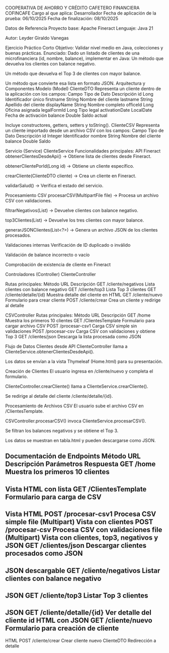 COOPERATIVA DE AHORRO Y CRÉDITO CAFETERO
FINANCIERA COFINCAFE
Cargo al que aplica: Desarrollador
 Fecha de aplicación de la prueba: 06/10/2025
 Fecha de finalización: 08/10/2025

Datos de Referencia
Proyecto base: Apache Fineract
 Lenguaje: Java 21



Autor:
 Leyder Giraldo Vanegas


Ejercicio Práctico Corto
Objetivo: Validar nivel medio en Java, colecciones y buenas prácticas.
Enunciado:
 Dado un listado de clientes de una microfinanciera (id, nombre, balance), implementar en Java:
Un método que devuelva los clientes con balance negativo.


Un método que devuelva el Top 3 de clientes con mayor balance.


Un método que convierte esa lista en formato JSON.
Arquitectura y Componentes
Modelo (Model)
ClienteDTO
Representa un cliente dentro de la aplicación con los campos:
Campo
Tipo de Dato
Descripción
id
Long
Identificador único
firstname
String
Nombre del cliente
lastname
String
Apellido del cliente
displayName
String
Nombre completo
officeId
Long
Oficina asignada
legalFormId
Long
Tipo legal
activationDate
LocalDate
Fecha de activación
balance
Double
Saldo actual

Incluye constructores, getters, setters y toString().
ClienteCSV
Representa un cliente importado desde un archivo CSV con los campos:
Campo
Tipo de Dato
Descripción
id
Integer
Identificador
nombre
String
Nombre del cliente
balance
Double
Saldo

 Servicio (Service)
ClienteService
Funcionalidades principales:
API Fineract
obtenerClientesDesdeApi() → Obtiene lista de clientes desde Fineract.


obtenerClientePorId(Long id) → Obtiene un cliente específico.


crearCliente(ClienteDTO cliente) → Crea un cliente en Fineract.


validarSalud() → Verifica el estado del servicio.


Procesamiento CSV
procesarCSV(MultipartFile file) → Procesa un archivo CSV con validaciones.


filtrarNegativos(List<ClienteCSV>) → Devuelve clientes con balance negativo.


top3Clientes(List<ClienteCSV>) → Devuelve los tres clientes con mayor balance.


generarJSONClientes(List<?>) → Genera un archivo JSON de los clientes procesados.


Validaciones internas
Verificación de ID duplicado o inválido


Validación de balance incorrecto o vacío


Comprobación de existencia de cliente en Fineract


Controladores (Controller)
ClienteController






Rutas principales:
Método
URL
Descripción
GET
/cliente/negativos
Lista clientes con balance negativo
GET
/cliente/top3
Lista Top 3 clientes
GET
/cliente/detalle/{id}
Muestra detalle del cliente en HTML
GET
/cliente/nuevo
Formulario para crear cliente
POST
/cliente/crear
Crea un cliente y redirige al detalle


CSVController
Rutas principales:
Método
URL
Descripción
GET
/home
Muestra los primeros 10 clientes
GET
/ClientesTemplate
Formulario para cargar archivo CSV
POST
/procesar-csv1
Carga CSV simple sin validaciones
POST
/procesar-csv
Carga CSV con validaciones y obtiene Top 3
GET
/clientes/json
Descarga la lista procesada como JSON


Flujo de Datos
Clientes desde API
ClienteController llama a ClienteService.obtenerClientesDesdeApi().



Los datos se envían a la vista Thymeleaf (Home.html) para su presentación.


Creación de Clientes
El usuario ingresa en /cliente/nuevo y completa el formulario.



ClienteController.crearCliente() llama a ClienteService.crearCliente().


Se redirige al detalle del cliente /cliente/detalle/{id}.

Procesamiento de Archivos CSV
El usuario sube el archivo CSV en /ClientesTemplate.



CSVController.procesarCSV() invoca ClienteService.procesarCSV().



Se filtran los balances negativos y se obtiene el Top 3.





Los datos se muestran en tabla.html y pueden descargarse como JSON.



Documentación de Endpoints
Método
URL
Descripción
Parámetros
Respuesta
GET
/home
Muestra los primeros 10 clientes
-
Vista HTML con lista
GET
/ClientesTemplate
Formulario para carga de CSV
-
Vista HTML
POST
/procesar-csv1
Procesa CSV simple
file (Multipart)
Vista con clientes
POST
/procesar-csv
Procesa CSV con validaciones
file (Multipart)
Vista con clientes, top3, negativos y JSON
GET
/clientes/json
Descargar clientes procesados como JSON
-
JSON descargable
GET
/cliente/negativos
Listar clientes con balance negativo
-
JSON
GET
/cliente/top3
Listar Top 3 clientes
-
JSON
GET
/cliente/detalle/{id}
Ver detalle del cliente
id
HTML con JSON
GET
/cliente/nuevo
Formulario para creación de cliente
-
HTML
POST
/cliente/crear
Crear cliente nuevo
ClienteDTO
Redirección a detalle
